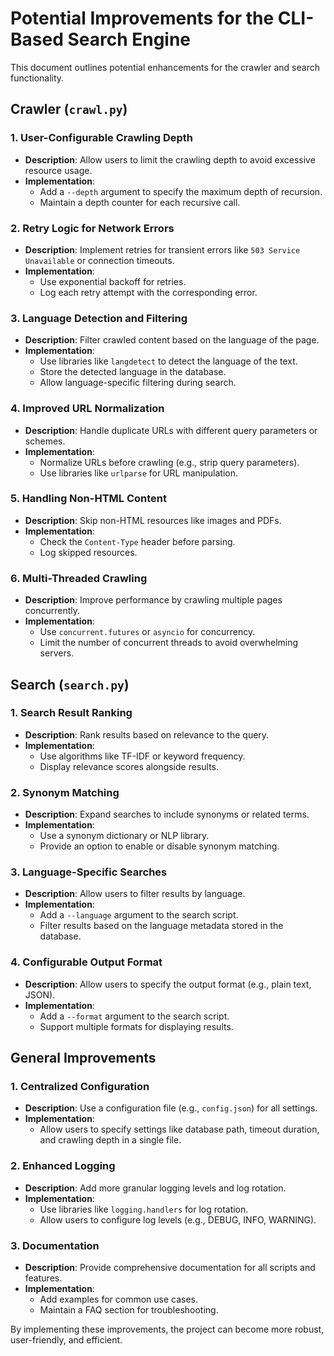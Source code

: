 # Potential Improvements for the CLI-Based Search Engine

This document outlines potential enhancements for the crawler and search functionality.

## Crawler (`crawl.py`)

### 1. User-Configurable Crawling Depth
- **Description**: Allow users to limit the crawling depth to avoid excessive resource usage.
- **Implementation**:
  - Add a `--depth` argument to specify the maximum depth of recursion.
  - Maintain a depth counter for each recursive call.

### 2. Retry Logic for Network Errors
- **Description**: Implement retries for transient errors like `503 Service Unavailable` or connection timeouts.
- **Implementation**:
  - Use exponential backoff for retries.
  - Log each retry attempt with the corresponding error.

### 3. Language Detection and Filtering
- **Description**: Filter crawled content based on the language of the page.
- **Implementation**:
  - Use libraries like `langdetect` to detect the language of the text.
  - Store the detected language in the database.
  - Allow language-specific filtering during search.

### 4. Improved URL Normalization
- **Description**: Handle duplicate URLs with different query parameters or schemes.
- **Implementation**:
  - Normalize URLs before crawling (e.g., strip query parameters).
  - Use libraries like `urlparse` for URL manipulation.

### 5. Handling Non-HTML Content
- **Description**: Skip non-HTML resources like images and PDFs.
- **Implementation**:
  - Check the `Content-Type` header before parsing.
  - Log skipped resources.

### 6. Multi-Threaded Crawling
- **Description**: Improve performance by crawling multiple pages concurrently.
- **Implementation**:
  - Use `concurrent.futures` or `asyncio` for concurrency.
  - Limit the number of concurrent threads to avoid overwhelming servers.

## Search (`search.py`)

### 1. Search Result Ranking
- **Description**: Rank results based on relevance to the query.
- **Implementation**:
  - Use algorithms like TF-IDF or keyword frequency.
  - Display relevance scores alongside results.

### 2. Synonym Matching
- **Description**: Expand searches to include synonyms or related terms.
- **Implementation**:
  - Use a synonym dictionary or NLP library.
  - Provide an option to enable or disable synonym matching.

### 3. Language-Specific Searches
- **Description**: Allow users to filter results by language.
- **Implementation**:
  - Add a `--language` argument to the search script.
  - Filter results based on the language metadata stored in the database.

### 4. Configurable Output Format
- **Description**: Allow users to specify the output format (e.g., plain text, JSON).
- **Implementation**:
  - Add a `--format` argument to the search script.
  - Support multiple formats for displaying results.

## General Improvements

### 1. Centralized Configuration
- **Description**: Use a configuration file (e.g., `config.json`) for all settings.
- **Implementation**:
  - Allow users to specify settings like database path, timeout duration, and crawling depth in a single file.

### 2. Enhanced Logging
- **Description**: Add more granular logging levels and log rotation.
- **Implementation**:
  - Use libraries like `logging.handlers` for log rotation.
  - Allow users to configure log levels (e.g., DEBUG, INFO, WARNING).

### 3. Documentation
- **Description**: Provide comprehensive documentation for all scripts and features.
- **Implementation**:
  - Add examples for common use cases.
  - Maintain a FAQ section for troubleshooting.

By implementing these improvements, the project can become more robust, user-friendly, and efficient.